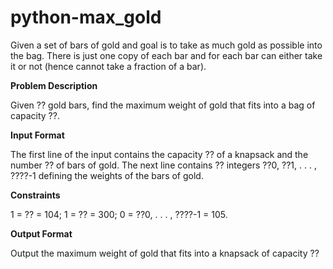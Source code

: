 # python-max_gold

Given a set of bars of gold and goal is to take as much gold as possible into
the bag. There is just one copy of each bar and for each bar can either take it or not
(hence cannot take a fraction of a bar).

**Problem Description**

Given ?? gold bars, find the maximum weight of gold that fits into a bag of capacity ??.

**Input Format**

The first line of the input contains the capacity ?? of a knapsack and the number ?? of bars
of gold. The next line contains ?? integers ??0, ??1, . . . , ????-1 defining the weights of the bars of gold.

**Constraints**

1 = ?? = 104; 1 = ?? = 300; 0 = ??0, . . . , ????-1 = 105.

**Output Format**

Output the maximum weight of gold that fits into a knapsack of capacity ??
